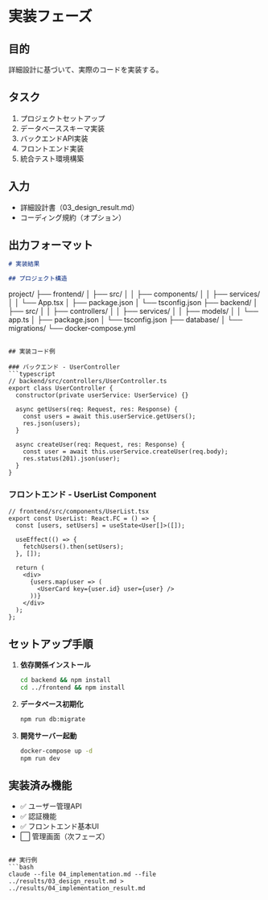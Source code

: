 # 実装フェーズ

## 目的
詳細設計に基づいて、実際のコードを実装する。

## タスク
1. プロジェクトセットアップ
2. データベーススキーマ実装
3. バックエンドAPI実装
4. フロントエンド実装
5. 統合テスト環境構築

## 入力
- 詳細設計書（03_design_result.md）
- コーディング規約（オプション）

## 出力フォーマット
```markdown
# 実装結果

## プロジェクト構造
```
project/
├── frontend/
│   ├── src/
│   │   ├── components/
│   │   ├── services/
│   │   └── App.tsx
│   ├── package.json
│   └── tsconfig.json
├── backend/
│   ├── src/
│   │   ├── controllers/
│   │   ├── services/
│   │   ├── models/
│   │   └── app.ts
│   ├── package.json
│   └── tsconfig.json
├── database/
│   └── migrations/
└── docker-compose.yml
```

## 実装コード例

### バックエンド - UserController
```typescript
// backend/src/controllers/UserController.ts
export class UserController {
  constructor(private userService: UserService) {}

  async getUsers(req: Request, res: Response) {
    const users = await this.userService.getUsers();
    res.json(users);
  }

  async createUser(req: Request, res: Response) {
    const user = await this.userService.createUser(req.body);
    res.status(201).json(user);
  }
}
```

### フロントエンド - UserList Component
```tsx
// frontend/src/components/UserList.tsx
export const UserList: React.FC = () => {
  const [users, setUsers] = useState<User[]>([]);

  useEffect(() => {
    fetchUsers().then(setUsers);
  }, []);

  return (
    <div>
      {users.map(user => (
        <UserCard key={user.id} user={user} />
      ))}
    </div>
  );
};
```

## セットアップ手順
1. **依存関係インストール**
   ```bash
   cd backend && npm install
   cd ../frontend && npm install
   ```

2. **データベース初期化**
   ```bash
   npm run db:migrate
   ```

3. **開発サーバー起動**
   ```bash
   docker-compose up -d
   npm run dev
   ```

## 実装済み機能
- ✅ ユーザー管理API
- ✅ 認証機能
- ✅ フロントエンド基本UI
- ⬜ 管理画面（次フェーズ）
```

## 実行例
```bash
claude --file 04_implementation.md --file ../results/03_design_result.md > ../results/04_implementation_result.md
```